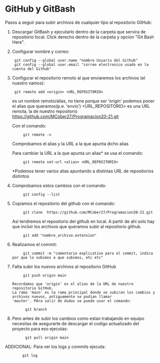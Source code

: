 # GitHub y GitBash

Pasos a seguir para subir archivos de cualquier tipo al repositorio GitHub:

1. Descargar GitBash y ejecutarlo dentro de la carpeta que servira de repositorio local. Click derecho dentro de la carpeta
y opcion "Git Bash Here".

2. Configurar nombre y correo:
    
        git config --global user.name "nombre Usuario del Github"
        git config --global user.email "correo electronico usado en la cuenta del Github"
    
3. Configurar el repositorio remoto al que enviaremos los archivos (el nuestro vamos):
    
        git remote add <origin> <URL_REPOSITORIO>
    
    <origin> es un nombre remoto/alias, no tiene porque ser 'origin' podemos poner el alias que queramos(p.e. 'envio')
    <URL_REPOSITORIO> es una URL remota, la de nuestro repositorio  https://github.com/MCober27/Programacion20-21.git
    
    Con el comando:
        
            git remote -v
        
    Comprobamos el alias y la URL a la que apunta dicho alias
        
    Para cambiar la URL a la que apunta un alias* se usa el comando:
        
            git remote set-url <alias> <URL_REPOSITORIO>
        
    *Podemos tener varios alias apuntando a distintas URL de repositorios distintos
        
4. Comprobamos estos cambios con el comando:
        
            git config --list
        
5. Copiamos el repositorio del github con el comando:
        
            git clone  https://github.com/MCober27/Programacion20-21.git
        
      Asi tendremos el repositorio del github en local. A partir de ahi solo hay que incluir los archivos que queramos           subir al repositorio github.
  
            git add "nombre_archivo.extension"
 
6. Realizamos el commit:
        
            git commit -m "comentario explicativo para el commit, indica por que lo subimos o que subimos, etc etc"

7. Falta subir los nuevos archivos al repositorio GitHub
        
            git push origin main
        
       Recordamos que 'origin' es el alias de la URL de nuestro repositorio GitHub.
       La rama 'main' es la rama principal donde se subiran los cambios y archivos nuevos, antiguamente se podian llamar
       'master'. PAra salir de dudas se puede usar el comando:
        
             git branch
        
8. Pero antes de subir los cambios como estan trabajando en equipo necesitas de asegurarte de descargar el codigo 
   actualizado del proyecto para eso ejecutas:
        
             git pull origin main
        
ADDICIONAL: 
   Para ver los logs y commits ejecuta:
            
            git log
        
            
        
        


